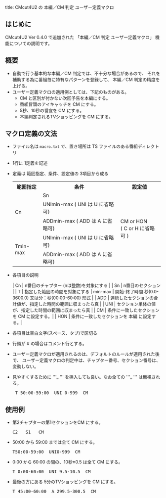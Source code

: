 title: CMcut4U2 の 本編／CM 判定 ユーザー定義マクロ

## はじめに

CMcut4U2 Ver 0.4.0 で追加された
「本編／CM 判定 ユーザー定義マクロ」
機能についての説明です。

## 概要

* 自動で行う基本的な本編／CM 判定では、不十分な場合があるので、
  それを補助する為に番組毎に特有なパターンを登録して、
  本編／CM 判定の精度を上げる。
* ユーザー定義マクロの適用例としては、下記のものがある。
  * CM と区別が付かない次回予告を本編にする。
  * 番組冒頭のアイキャッチを CM にする。
  * 5秒、10秒の番宣を CM にする。
  * 本編判定されるTVショッピングを CM にする。



## マクロ定義の文法

* ファイル名は ```macro.txt``` で、置き場所は TS ファイルのある番組ディレクトリ
* 1行に 1定義を記述
* 定義は 範囲指定、条件、設定値の 3項目から成る
  <table>
    <tr>
      <th> 範囲指定 </th> <th> 条件 </th>  <th> 設定値 </th>
    </tr> 
    <tr>
      <td rowspan="3"> Cn </td>
      <td> Sn </td>
      <td rowspan="7"> CM or HON <br> ( C or H に省略可 ) </td>
    </tr>
    <tr>
      <td> UNImin-max ( UNI は U に省略可) </td>
    </tr>
    <tr>
      <td> ADDmin-max ( ADD は A に省略可) </td>
    </tr>

    <tr>
      <td rowspan="2"> Tmin-max </td>
      <td> UNImin-max ( UNI は U に省略可) </td>
    </tr>
    <tr>
      <td> ADDmin-max ( ADD は A に省略可) </td>
    </tr>
  </table>
* 各項目の説明

   | Cn       | n番目のチャプター (nは整数)を対象にする |
   | Sn       | n番目のセクション                      |
   | T        | 指定した範囲の時間を対象にする
   | min-max  |  開始-終了時間  秒(0.0-3600.0) 又は分：秒(00:00-60:00) 形式  |
   | ADD      | 連続したセクションの合計値が、指定した時間の範囲に収まったら真 |
   | UNI      | セクション単体の値が、指定した時間の範囲に収まったら真 |
   | CM       | 条件に一致したセクションを CM に設定する。|
   | HON      | 条件に一致したセクションを 本編 に設定する。|
* 各項目は空白文字(スペース、タブ)で区切る
* 行頭が # の場合はコメント行とする。
* ユーザー定義マクロが適用されるのは、デフォルトのルールが適用された後で、
  ユーザー定義マクロの判定中は、チャプター番号、セクション番号は、変動しない。
* 見やすくするために '''_ ''' を挿入しても良い。なお全ての '''_ ''' は無視される。
  <pre>
   T_50:00-59:00  UNI_0-999  CM
  </pre>

## 使用例

* 第2チャプターの第1セクションをCM にする。
  <pre>
  C2   S1   CM
  </pre>

* 50:00 から 59:00 までは全て CM にする。
  <pre>
  T50:00-59:00  UNI0-999  CM
  </pre>

* 0:00 から 60:00 の間の、10秒±0.5 は全て CM にする。
  <pre>
  T_0:00-60:00  UNI_9.5-10.5  CM
  </pre>

* 最後の方にある 5分のTVショッピングを CM にする。
  <pre>
  T_45:00-60:00  A_299.5-300.5  CM
  </pre>
